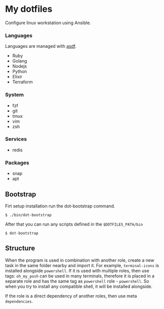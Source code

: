 # My dotfiles

Configure linux workstation using Ansible.

### Languages

Languages are managed with [asdf](https://asdf-vm.com/#/).

- Ruby
- Golang
- Nodejs
- Python
- Elixir
- Terraform

### System

- fzf
- git
- tmux
- vim
- zsh

### Services

- redis

### Packages

- snap
- apt

## Bootstrap

Firt setup installation run the dot-bootstrap command.

```
$ ./bin/dot-bootstrap
```

After that you can run any scripts defined in the `$DOTFILES_PATH/bin`

```
$ dot-bootstrap
```

## Structure
When the program is used in combination with another role, create a new task in
the same folder nearby and import it. For example, `terminal-icons` is installed
alongside `powershell`. If it is used with multiple roles, then use tags:
`oh_my_posh` can be used in many terminals, therefore it is placed in
a separate role and has the same tag as `powershell` role - `powershell`. So
when you try to install any compatible shell, it will be installed alongside.

If the role is a direct dependency of another roles, then use meta
`dependencies`.
